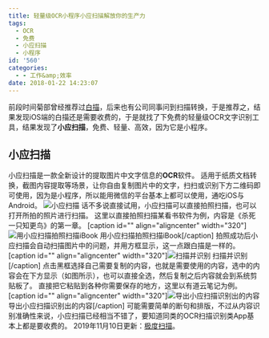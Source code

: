 ```yaml
---
title: 轻量级OCR小程序小应扫描解放你的生产力
tags:
  - OCR
  - 免费
  - 小应扫描
  - 小程序
id: '560'
categories:
  - - 工作&amp;效率
date: 2018-01-22 14:23:07
---
```


前段时间菊部曾经推荐过[白描](https://www.jubuzz.com/geek/538.html)，后来也有公司同事问到扫描转换，于是推荐之，结果发现iOS端的白描还是需要收费的，于是就找了下免费的轻量级OCR文字识别工具，结果发现了**小应扫描**，免费、轻量、高效，因为它是小程序。

## 小应扫描

小应扫描是一款全新设计的提取图片中文字信息的**OCR**软件。 适用于纸质文档转换，截图内容提取等场景，让你自由复制图片中的文字，扫扫或识别下方二维码即可使用，因为是小程序，所以能用微信的平台基本上都可以使用，通吃iOS与Android。 ![小应扫描](https://i.loli.net/2018/01/22/5a657f2db24d5.jpg) 话不多说直接试用，小应扫描可以直接拍照扫描，也可以打开所拍的照片进行扫描。 这里以直接拍照扫描某看书软件为例，内容是《杀死一只知更鸟》的第一章。 \[caption id="" align="aligncenter" width="320"\]![用小应扫描拍照扫描iBook](https://i.loli.net/2018/01/22/5a6580ebbcfde.jpg) 用小应扫描拍照扫描iBook\[/caption\] 拍照成功后小应扫描会自动扫描图片中的问题，并用方框显示，这一点跟白描是一样的。 \[caption id="" align="aligncenter" width="320"\]![扫描并识别](https://i.loli.net/2018/01/22/5a65817a0b62d.png) 扫描并识别\[/caption\] 点击黑框选择自己需要复制的内容，也就是需要使用的内容，选中的内容会在下方显示（如图所示），也可以直接全选，然后复制之后内容就会到系统剪贴板了。 直接把它粘贴到各种你需要保存的地方，这里以有道云笔记为例。 \[caption id="" align="aligncenter" width="320"\]![导出小应扫描识别出的内容](https://i.loli.net/2018/01/22/5a65824bea900.png) 导出小应扫描识别出的内容\[/caption\] 可能需要简单的断句和排版，不过从内容识别准确性来说，小应扫描已经相当不错了，要知道同类的OCR扫描识别类App基本上都是要收费的。 2019年11月10日更新：[极度扫描](https://www.jubuzz.com/geek/1576.html)。